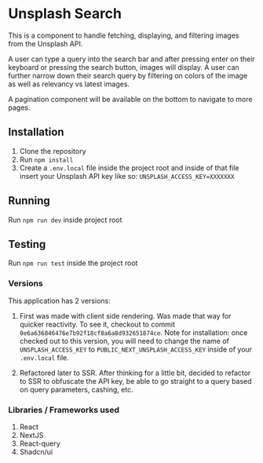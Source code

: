 # Unsplash Search

This is a component to handle fetching, displaying, and filtering images from the Unsplash API.

A user can type a query into the search bar and after pressing enter on their keyboard or pressing the search button, images will display. A user can further narrow down their search query by filtering on colors of the image as well as relevancy vs latest images.

A pagination component will be available on the bottom to navigate to more pages.

## Installation

1. Clone the repository
2. Run `npm install`
3. Create a `.env.local` file inside the project root and inside of that file insert your Unsplash API key like so: `UNSPLASH_ACCESS_KEY=XXXXXXX`

## Running

Run `npm run dev` inside project root

## Testing

Run `npm run test` inside the project root

### Versions

This application has 2 versions:

1. First was made with client side rendering. Was made that way for quicker reactivity. To see it, checkout to commit `0e6a636846476e7b92f18cf8a6a8d932651874ce`. Note for installation: once checked out to this version, you will need to change the name of `UNSPLASH_ACCESS_KEY` to `PUBLIC_NEXT_UNSPLASH_ACCESS_KEY` inside of your `.env.local` file.

2. Refactored later to SSR. After thinking for a little bit, decided to refactor to SSR to obfuscate the API key, be able to go straight to a query based on query parameters, cashing, etc.

### Libraries / Frameworks used

1. React
2. NextJS
3. React-query
4. Shadcn/ui
